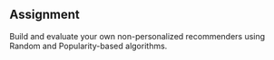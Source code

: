 ## Assignment

Build and evaluate your own non-personalized recommenders using Random and Popularity-based algorithms.

